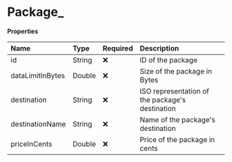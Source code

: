 # Package\_

**Properties**

| Name             | Type   | Required | Description                                     |
| :--------------- | :----- | :------- | :---------------------------------------------- |
| id               | String | ❌       | ID of the package                               |
| dataLimitInBytes | Double | ❌       | Size of the package in Bytes                    |
| destination      | String | ❌       | ISO representation of the package's destination |
| destinationName  | String | ❌       | Name of the package's destination               |
| priceInCents     | Double | ❌       | Price of the package in cents                   |

